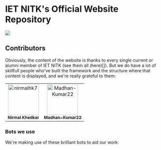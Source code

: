 # IET NITK's Official Website Repository
[![](https://github.com/IET-NITK/IET-NITK.github.io/actions/workflows/deploy.yml/badge.svg)](https://github.com/IET-NITK/IET-NITK.github.io/actions/workflows/deploy.yml)



## Contributors
Obviously, the content of the website is thanks to every single current or alumni member of IET NITK (see them all (here)[]). But we do have a lot of skillfull people who've built the framework and the structure where that content is displayed, and we're really grateful to them:

<!-- readme: contributors -start -->
<table>
<tr>
    <td align="center">
        <a href="https://github.com/nirmalhk7">
            <img src="https://avatars.githubusercontent.com/u/25480443?v=4" width="100;" alt="nirmalhk7"/>
            <br />
            <sub><b>Nirmal Khedkar</b></sub>
        </a>
    </td>
    <td align="center">
        <a href="https://github.com/Madhan-Kumar22">
            <img src="https://avatars.githubusercontent.com/u/59618245?v=4" width="100;" alt="Madhan-Kumar22"/>
            <br />
            <sub><b>Madhan-Kumar22</b></sub>
        </a>
    </td></tr>
</table>
<!-- readme: contributors -end -->

### Bots we use
We're making use of these brilliant bots to aid our work:

<!-- readme: bots -start -->
<!-- readme: bots -end -->